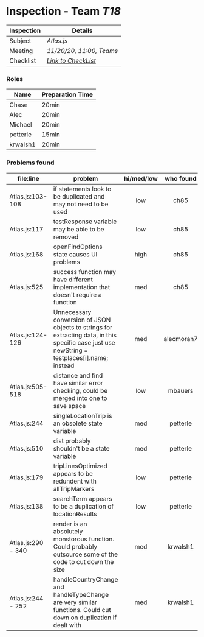 # Inspection - Team *T18* 
 
| Inspection | Details |
| ----- | ----- |
| Subject | *Atlas.js* |
| Meeting | *11/20/20, 11:00, Teams* |
| Checklist | *[Link to CheckList](https://github.com/csucs314f20/t18/blob/add-team-meeting-time/reports/checklist.md)* |

### Roles

| Name | Preparation Time |
| ---- | ---- |
| Chase | 20min |
| Alec | 20min |
| Michael | 20min |
| petterle | 15min |
| krwalsh1 | 20min |


### Problems found

| file:line | problem | hi/med/low | who found | github# |
| --- | --- | :---: | :---: | --- |
| Atlas.js:103-108 | if statements look to be duplicated and may not need to be used | low | ch85 |  |
| Atlas.js:117 | testResponse variable may be able to be removed | low | ch85 |  |
| Atlas.js:168 | openFindOptions state causes UI problems | high | ch85 |  |
| Atlas.js:525 | success function may have different implementation that doesn't require a function | med | ch85 |  |
| Atlas.js:124-126 | Unnecessary conversion of JSON objects to strings for extracting data, in this specific case just use newString = testplaces[i].name; instead | med | alecmoran7 | |
| Atlas.js:505-518 | distance and find have similar error checking, could be merged into one to save space | low | mbauers | #505 |
| Atlas.js:244 | singleLocationTrip is an obsolete state variable | med | petterle | #506 |
| Atlas.js:510 | dist probably shouldn't be a state variable | med | petterle | #506 |
| Atlas.js:179 | tripLinesOptimized appears to be redundent with allTripMarkers | low | petterle | #506 |
| Atlas.js:138 | searchTerm appears to be a duplication of locationResults | low | petterle | #506 |
| Atlas.js:290 - 340 | render is an absolutely monstorous function. Could probably outsource some of the code to cut down the size | med | krwalsh1 | #511 |
| Atlas.js:244 - 252 | handleCountryChange and handleTypeChange are very similar functions. Could cut down on duplication if dealt with | med | krwalsh1 | #510  |


